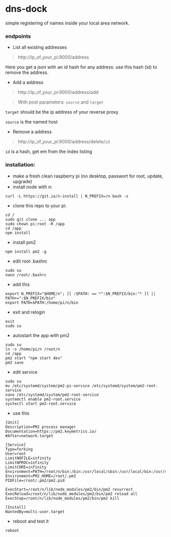 # dns-dock
simple registering of names inside your local area network.

### endpoints

- List all existing addresses
> http://ip_of_your_pi:9000/address

Here you get a json with an id hash for any address. use this hash (id) to remove the address.

- Add a address
> http://ip_of_your_pi:9000/address/add

> With post parameters: `source` and `target`

`target` should be the ip address of your reverse proxy
 
`source` is the named host

- Remove a address
> http://ip_of_your_pi:9000/address/delete/`id`

`id` is a hash, get em from the index listing

### installation:

- make a fresh clean raspberry pi (no desktop, passwort for root, update, upgrade)
- install node with n:
```
curl -L https://git.io/n-install | N_PREFIX=/n bash -s
```
- clone this repo to your pi:
``` 
cd /
sudo git clone ... app
sudo chown pi:root -R /app
cd /app
npm install
``` 
- install pm2
```
npm install pm2 -g
```
- edit root .bashrc
```
sudo su
nano /root/.bashrc
```
- add this
```
export N_PREFIX="$HOME/n"; [[ :$PATH: == *":$N_PREFIX/bin:"* ]] || PATH+=":$N_PREFIX/bin"
export PATH=$PATH:/home/pi/n/bin
```
- exit and relogin
```
exit
sudo su
```
- autostart the app with pm2
```
sudo su
ln -s /home/pi/n /root/n
cd /app
pm2 start "npm start dev"
pm2 save
```
- edit service
```
sudo su
mv /etc/systemd/system/pm2-pi-service /etc/systemd/system/pm2-root-service
nano /etc/systemd/system/pm2-root-service
systemctl enable pm2-root.service
systectl start pm2-root.service

```
- use this
```
[Unit]
Description=PM2 process manager
Documentation=https://pm2.keymetrics.io/
#After=network.target
 
[Service]
Type=forking
User=root
LimitNOFILE=infinity
LimitNPROC=infinity
LimitCORE=infinity
Environment=PATH=/root/n/bin:/bin:/usr/local/sbin:/usr/local/bin:/usr/sbin:/usr/bin
Environment=PM2_HOME=/root/.pm2
PIDFile=/root/.pm2/pm2.pid
 
ExecStart=/root/n/lib/node_modules/pm2/bin/pm2 resurrect
ExecReload=/root/n/lib/node_modules/pm2/bin/pm2 reload all
ExecStop=/root/n/lib/node_modules/pm2/bin/pm2 kill
 
[Install]
WantedBy=multi-user.target

```

- reboot and test it
```
reboot
```

